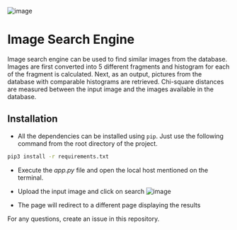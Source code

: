 ![image](https://github.com/diljyotsingh019/Image-Search-Engine/assets/34520429/53f44f3e-1138-47ca-92d0-4a1074d9ed5d)

# Image Search Engine
Image search engine can be used to find similar images from the database. Images are first converted into 5 different fragments and histogram for each of the fragment is calculated. Next, as an output, pictures from the database with comparable histograms are retrieved. Chi-square distances are measured between the input image and the images available in the database.


## Installation
* All the dependencies can be installed using `pip`. Just use the following command from the root directory of the project.
```bash
pip3 install -r requirements.txt
```
* Execute the *app.py* file and open the local host mentioned on the terminal.

* Upload the input image and click on search
  ![image](https://github.com/diljyotsingh019/Data_Analysis/assets/34520429/be5b1bc5-c5e4-43cd-9385-b869ac0b12b5)

* The page will redirect to a different page displaying the results

For any questions, create an issue in this repository.
